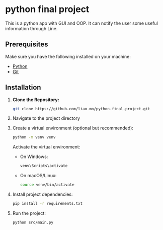 # python final project

This is a python app with GUI and OOP. It can notify the user some useful information through Line.

## Prerequisites

Make sure you have the following installed on your machine:

- [Python](https://www.python.org/)
- [Git](https://git-scm.com/)

## Installation

1. **Clone the Repository:**

   ```bash
   git clone https://github.com/liao-mo/python-final-project.git
   ```

2. Navigate to the project directory

3. Create a virtual environment (optional but recommended):

   ```bash
   python -m venv venv
   ```

   Activate the virtual environment:

   - On Windows:
     ```bash
     venv\Scripts\activate
     ```
   - On macOS/Linux:
     ```bash
     source venv/bin/activate
     ```

4. Install project dependencies:

   ```bash
   pip install -r requirements.txt
   ```

5. Run the project:

   ```bash
   python src/main.py
   ```
